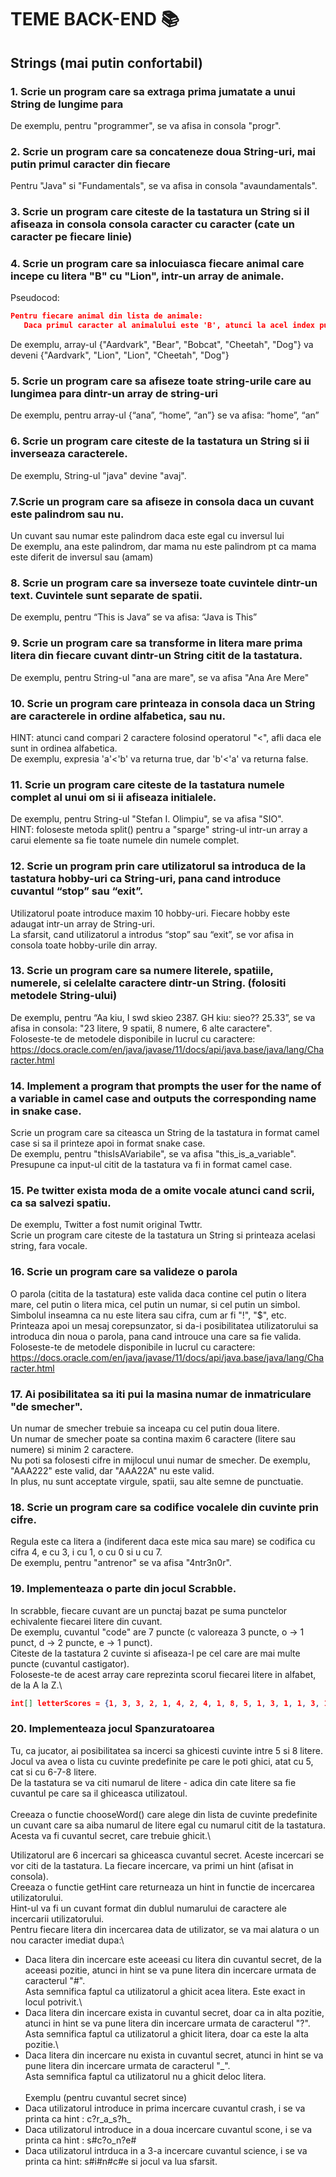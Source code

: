 # TEME BACK-END 📚

## Strings (mai putin confortabil)

### 1. Scrie un program care sa extraga prima jumatate a unui String de lungime para
De exemplu, pentru "programmer", se va afisa in consola "progr".

### 2. Scrie un program care sa concateneze doua String-uri, mai putin primul caracter din fiecare
Pentru  "Java" si "Fundamentals", se va afisa in consola "avaundamentals".

### 3. Scrie un program care citeste de la tastatura un String si il afiseaza in consola consola caracter cu caracter (cate un caracter pe fiecare linie)

### 4. Scrie un program care sa inlocuiasca fiecare animal care incepe cu litera "B" cu "Lion", intr-un array de animale.
Pseudocod: 
```json
Pentru fiecare animal din lista de animale:
   Daca primul caracter al animalului este 'B', atunci la acel index pun valoarea "Lion".
```
De exemplu, array-ul {"Aardvark", "Bear", "Bobcat", "Cheetah", "Dog"} va deveni {"Aardvark", "Lion", "Lion", "Cheetah", "Dog"}

### 5. Scrie un program care sa afiseze toate string-urile care au lungimea para dintr-un array de string-uri
De exemplu, pentru array-ul {“ana”, “home”, “an”} se va afisa: “home”, “an”

### 6. Scrie un program care citeste de la tastatura un String si ii inverseaza caracterele.
De exemplu, String-ul "java" devine "avaj".

### 7.Scrie un program care sa afiseze in consola daca un cuvant este palindrom sau nu.
Un cuvant sau numar este palindrom daca este egal cu inversul lui\
De exemplu, ana este palindrom, dar mama nu este palindrom pt ca mama este diferit de inversul sau (amam)

### 8. Scrie un program care sa inverseze toate cuvintele dintr-un text. Cuvintele sunt separate de spatii.
De exemplu, pentru “This is Java” se va afisa: “Java is This”

### 9. Scrie un program care sa transforme in litera mare prima litera din fiecare cuvant dintr-un String citit de la tastatura.
De exemplu, pentru String-ul "ana are mare", se va afisa "Ana Are Mere"

### 10. Scrie un program care printeaza in consola daca un String are caracterele in ordine alfabetica, sau nu.
HINT: atunci cand compari 2 caractere folosind operatorul "<", afli daca ele sunt in ordinea alfabetica.\
De exemplu, expresia 'a'<'b' va returna true, dar 'b'<'a' va returna false.

### 11. Scrie un program care citeste de la tastatura numele complet al unui om si ii afiseaza initialele.
De exemplu, pentru String-ul "Stefan I. Olimpiu", se va afisa "SIO".\
HINT: foloseste metoda split() pentru a "sparge" string-ul intr-un array a carui elemente sa fie toate numele din numele complet.

### 12. Scrie un program prin care utilizatorul sa introduca de la tastatura hobby-uri ca String-uri, pana cand introduce cuvantul  “stop” sau “exit”.
Utilizatorul poate introduce maxim 10 hobby-uri. Fiecare hobby este adaugat intr-un array de String-uri.\
La sfarsit, cand utilizatorul a introdus “stop” sau “exit”, se vor afisa in consola toate hobby-urile din array.

### 13. Scrie un program care sa numere literele, spatiile, numerele, si celelalte caractere dintr-un String. (folositi metodele String-ului)
De exemplu, pentru “Aa kiu, I swd skieo 2387. GH kiu: sieo?? 25.33”, se va afisa in consola: "23 litere, 9 spatii, 8 numere, 6 alte caractere".\
Foloseste-te de metodele disponibile in lucrul cu caractere: https://docs.oracle.com/en/java/javase/11/docs/api/java.base/java/lang/Character.html

### 14. Implement a program that prompts the user for the name of a variable in camel case and outputs the corresponding name in snake case.
Scrie un program care sa citeasca un String de la tastatura in format camel case si sa il printeze apoi in format snake case.\
De exemplu, pentru "thisIsAVariabile", se va afisa "this_is_a_variable".\
Presupune ca input-ul citit de la tastatura va fi in format camel case.

### 15. Pe twitter exista moda de a omite vocale atunci cand scrii, ca sa salvezi spatiu.
De exemplu, Twitter a fost numit original Twttr.\
Scrie un program care citeste de la tastatura un String si printeaza acelasi string, fara vocale.

### 16. Scrie un program care sa valideze o parola
O parola (citita de la tastatura) este valida daca contine cel putin o litera mare, cel putin o litera mica, cel putin un numar, si cel putin un simbol.\
Simbolul inseamna ca nu este litera sau cifra, cum ar fi "!", "$", etc.\
Printeaza apoi un mesaj corepsunzator, si da-i posibilitatea utilizatorului sa introduca din noua o parola, pana cand introuce una care sa fie valida.\
Foloseste-te de metodele disponibile in lucrul cu caractere: https://docs.oracle.com/en/java/javase/11/docs/api/java.base/java/lang/Character.html

### 17. Ai posibilitatea sa iti pui la masina numar de inmatriculare "de smecher".
Un numar de smecher trebuie sa inceapa cu cel putin doua litere.\
Un numar de smecher poate sa contina maxim 6 caractere (litere sau numere) si minim 2 caractere.\
Nu poti sa folosesti cifre in mijlocul unui numar de smecher. De exemplu, "AAA222" este valid, dar "AAA22A" nu este valid.\
In plus, nu sunt acceptate virgule, spatii, sau alte semne de punctuatie.

### 18. Scrie un program care sa codifice vocalele din cuvinte prin cifre.
Regula este ca litera a (indiferent daca este mica sau mare) se codifica cu cifra 4, e cu 3, i cu 1, o cu 0 si u cu 7.\
De exemplu, pentru "antrenor" se va afisa "4ntr3n0r".

### 19. Implementeaza o parte din jocul Scrabble.
In scrabble, fiecare cuvant are un punctaj bazat pe suma punctelor echivalente fiecarei litere din cuvant.\
De exemplu, cuvantul "code" are 7 puncte (c valoreaza 3 puncte, o -> 1 punct, d -> 2 puncte, e -> 1 punct).\
Citeste de la tastatura 2 cuvinte si afiseaza-l pe cel care are mai multe puncte (cuvantul castigator).\
Foloseste-te de acest array care reprezinta scorul fiecarei litere in alfabet, de la A la Z.\
```json
int[] letterScores = {1, 3, 3, 2, 1, 4, 2, 4, 1, 8, 5, 1, 3, 1, 1, 3, 10, 1, 1, 1, 1, 4, 4, 8, 4, 10};
```

### 20. Implementeaza jocul Spanzuratoarea
Tu, ca jucator, ai posibilitatea sa incerci sa ghicesti cuvinte intre 5 si 8 litere.\
Jocul va avea o lista cu cuvinte predefinite pe care le poti ghici, atat cu 5, cat si cu 6-7-8 litere.\
De la tastatura se va citi numarul de litere - adica din cate litere sa fie cuvantul pe care sa il ghiceasca utilizatoul.\
\
Creeaza o functie chooseWord() care alege din lista de cuvinte predefinite un cuvant care sa aiba numarul de litere egal cu numarul citit de la tastatura.\
Acesta va fi cuvantul secret, care trebuie ghicit.\

Utilizatorul are 6 incercari sa ghiceasca cuvantul secret. Aceste incercari se vor citi de la tastatura. La fiecare incercare, va primi un hint (afisat in consola).\
Creeaza o functie getHint care returneaza un hint in functie de incercarea utilizatorului.\
Hint-ul va fi un cuvant format din dublul numarului de caractere ale incercarii utilizatorului.\
Pentru fiecare litera din incercarea data de utilizator, se va mai alatura o un nou caracter imediat dupa:\
* Daca litera din incercare este aceeasi cu litera din cuvantul secret, de la aceeasi pozitie, atunci in hint se va pune litera din incercare urmata de caracterul "#".\
Asta semnifica faptul ca utilizatorul a ghicit acea litera. Este exact in locul potrivit.\
* Daca litera din incercare exista in cuvantul secret, doar ca in alta pozitie, atunci in hint se va pune litera din incercare urmata de caracterul "?".\
Asta semnifica faptul ca utilizatorul a ghicit litera, doar ca este la alta pozitie.\
* Daca litera din incercare nu exista in cuvantul secret, atunci in hint se va pune litera din incercare urmata de caracterul "_".\
Asta semnifica faptul ca utilizatorul nu a ghicit deloc litera.\
\
Exemplu (pentru cuvantul secret since)
* Daca utilizatorul introduce in prima incercare cuvantul crash, i se va printa ca hint : c?r_a_s?h_
* Daca utilizatorul introduce in a doua incercare cuvantul scone, i se va printa ca hint : s#c?o_n?e#
* Daca utilizatorul intrduca in a 3-a incercare cuvantul science, i se va printa ca hint: s#i#n#c#e si jocul va lua sfarsit.





